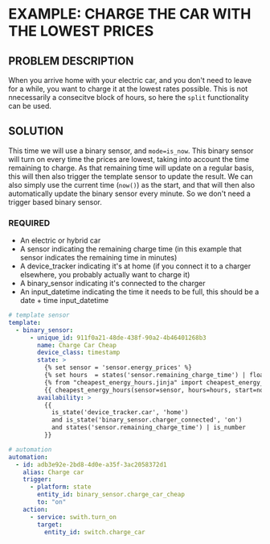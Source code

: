 # EXAMPLE: CHARGE THE CAR WITH THE LOWEST PRICES

## PROBLEM DESCRIPTION
When you arrive home with your electric car, and you don't need to leave for a while, you want to charge it at the lowest rates possible. This is not nnecessarily a consecitve block of hours, so here the `split` functionality can be used.

## SOLUTION
This time we will use a binary sensor, and `mode=is_now`. This binary sensor will turn on every time the prices are lowest, taking into account the time remaining to charge. As that remaining time will update on a regular basis, this will then also trigger the template sensor to update the result. We can also simply use the current time (`now()`) as the start, and that will then also automatically update the binary sensor every minute. So we don't need a trigger based binary sensor.

### REQUIRED
* An electric or hybrid car
* A sensor indicating the remaining charge time (in this example that sensor indicates the remaining time in minutes)
* A device_tracker indicating it's at home (if you connect it to a charger elsewhere, you probably actually want to charge it)
* A binary_sensor indicating it's connected to the charger
* An input_datetime indicating the time it needs to be full, this should be a date + time input_datetime

```yaml
# template sensor
template:
  - binary_sensor:
      - unique_id: 911f0a21-48de-438f-90a2-4b46401268b3
        name: Charge Car Cheap
        device_class: timestamp
        state: >
          {% set sensor = 'sensor.energy_prices' %}
          {% set hours  = states('sensor.remaining_charge_time') | float / 60 %}
          {% from "cheapest_energy_hours.jinja" import cheapest_energy_hours %}
          {{ cheapest_energy_hours(sensor=sensor, hours=hours, start=now(), end=states('input_datetime.leave_home_again'), mode='is_now') }}
        availability: >
          {{
            is_state('device_tracker.car', 'home')
            and is_state('binary_sensor.charger_connected', 'on')
            and states('sensor.remaining_charge_time') | is_number
          }}

# automation
automation:
  - id: adb3e92e-2bd8-4d0e-a35f-3ac2058372d1
    alias: Charge car
    trigger:
      - platform: state
        entity_id: binary_sensor.charge_car_cheap
        to: "on"
    action:
      - service: swith.turn_on
        target:
          entity_id: switch.charge_car
```
